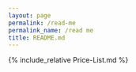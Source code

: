 ```yaml
---
layout: page
permalink: /read-me
permalink_name: /read me
title: README.md
---
```


{% include_relative Price-List.md %}
